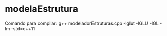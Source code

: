 # modelaEstrutura

Comando para compilar: g++  modeladorEstruturas.cpp -lglut -lGLU -lGL -lm -std=c++11

